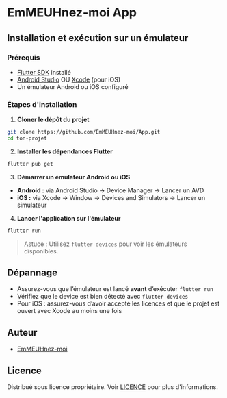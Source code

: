 # EmMEUHnez-moi App

## Installation et exécution sur un émulateur

### Prérequis

- [Flutter SDK](https://flutter.dev/docs/get-started/install) installé
- [Android Studio](https://developer.android.com/studio) OU [Xcode](https://developer.apple.com/xcode/) (pour iOS)
- Un émulateur Android ou iOS configuré

### Étapes d'installation

1. **Cloner le dépôt du projet**

```bash
git clone https://github.com/EmMEUHnez-moi/App.git
cd ton-projet
```

2. **Installer les dépendances Flutter**

```bash
flutter pub get
```

3. **Démarrer un émulateur Android ou iOS**

- **Android :** via Android Studio → Device Manager → Lancer un AVD
- **iOS :** via Xcode → Window → Devices and Simulators → Lancer un simulateur

4. **Lancer l'application sur l'émulateur**

```bash
flutter run
```

> Astuce : Utilisez `flutter devices` pour voir les émulateurs disponibles.


## Dépannage

- Assurez-vous que l’émulateur est lancé **avant** d’exécuter `flutter run`
- Vérifiez que le device est bien détecté avec `flutter devices`
- Pour iOS : assurez-vous d’avoir accepté les licences et que le projet est ouvert avec Xcode au moins une fois

## Auteur

- [EmMEUHnez-moi](https://github.com/EmMEUHnez-moi)

## Licence

Distribué sous licence propriétaire. Voir [LICENCE](LICENCE.md) pour plus d'informations.
